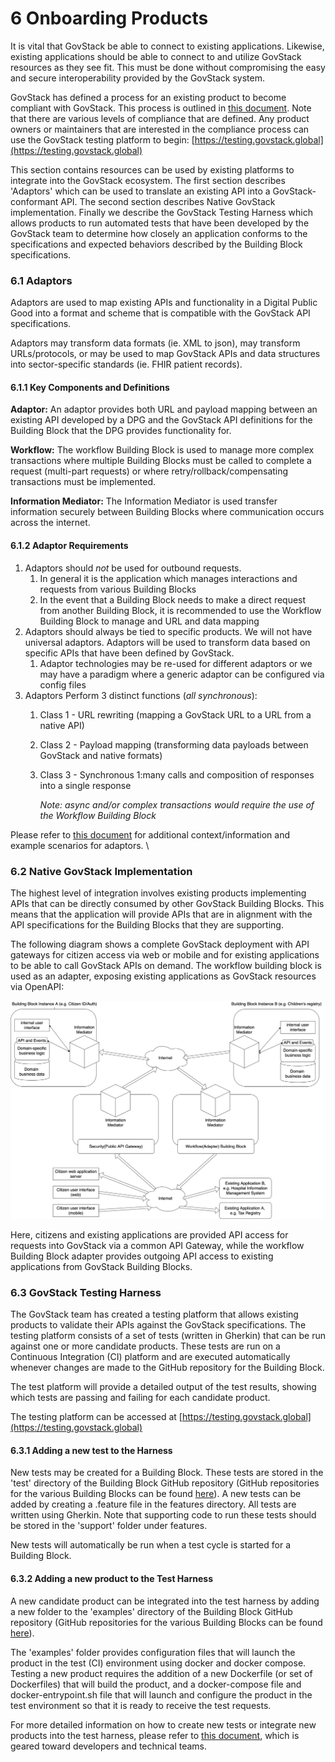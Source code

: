 # 6 Onboarding Products

It is vital that GovStack be able to connect to existing applications. Likewise, existing applications should be able to connect to and utilize GovStack resources as they see fit. This must be done without compromising the easy and secure interoperability provided by the GovStack system.

GovStack has defined a process for an existing product to become compliant with GovStack. This process is outlined in [this document](https://govstack-global.atlassian.net/wiki/spaces/GH/pages/76906515/Compliance+Concept). Note that there are various levels of compliance that are defined. Any product owners or maintainers that are interested in the compliance process can use the GovStack testing platform to begin: [https://testing.govstack.global](https://testing.govstack.global)

This section contains resources can be used by existing platforms to integrate into the GovStack ecosystem. The first section describes 'Adaptors' which can be used to translate an existing API into a GovStack-conformant API. The second section describes Native GovStack implementation. Finally we describe the GovStack Testing Harness which allows products to run automated tests that have been developed by the GovStack team to determine how closely an application conforms to the specifications and expected behaviors described by the Building Block specifications.

### 6.1 Adaptors

Adaptors are used to map existing APIs and functionality in a Digital Public Good into a format and scheme that is compatible with the GovStack API specifications.

Adaptors may transform data formats (ie. XML to json), may transform URLs/protocols, or may be used to map GovStack APIs and data structures into sector-specific standards (ie. FHIR patient records).

#### 6.1.1 Key Components and Definitions <a href="#key-components-and-definitions" id="key-components-and-definitions"></a>

**Adaptor:** An adaptor provides both URL and payload mapping between an existing API developed by a DPG and the GovStack API definitions for the Building Block that the DPG provides functionality for.

**Workflow:** The workflow Building Block is used to manage more complex transactions where multiple Building Blocks must be called to complete a request (multi-part requests) or where retry/rollback/compensating transactions must be implemented.

**Information Mediator:** The Information Mediator is used transfer information securely between Building Blocks where communication occurs across the internet.

#### 6.1.2 Adaptor Requirements <a href="#key-requirements" id="key-requirements"></a>

1. Adaptors should _not_ be used for outbound requests.
   1. In general it is the application which manages interactions and requests from various Building Blocks
   2. In the event that a Building Block needs to make a direct request from another Building Block, it is recommended to use the Workflow Building Block to manage and URL and data mapping
2. Adaptors should always be tied to specific products. We will not have universal adaptors. Adaptors will be used to transform data based on specific APIs that have been defined by GovStack.
   1. Adaptor technologies may be re-used for different adaptors or we may have a paradigm where a generic adaptor can be configured via config files
3. Adaptors Perform 3 distinct functions (_all synchronous_):
   1. Class 1 - URL rewriting (mapping a GovStack URL to a URL from a native API)
   2. Class 2 - Payload mapping (transforming data payloads between GovStack and native formats)
   3.  Class 3 - Synchronous 1:many calls and composition of responses into a single response

       _Note: async and/or complex transactions would require the use of the Workflow Building Block_

Please refer to [this document](https://govstack-global.atlassian.net/wiki/spaces/GH/pages/215318576/Adaptor+Concept) for additional context/information and example scenarios for adaptors. \


### 6.2 Native GovStack Implementation

The highest level of integration involves existing products implementing APIs that can be directly consumed by other GovStack Building Blocks. This means that the application will provide APIs that are in alignment with the API specifications for the Building Blocks that they are supporting.

The following diagram shows a complete GovStack deployment with API gateways for citizen access via web or mobile and for existing applications to be able to call GovStack APIs on demand. The workflow building block is used as an adapter, exposing existing applications as GovStack resources via OpenAPI:

![(open in https://app.diagrams.net/)](<../.gitbook/assets/image6 (2).png>)

Here, citizens and existing applications are provided API access for requests into GovStack via a common API Gateway, while the workflow Building Block adapter provides outgoing API access to existing applications from GovStack Building Blocks.

### 6.3 GovStack Testing Harness

The GovStack team has created a testing platform that allows existing products to validate their APIs against the GovStack specifications. The testing platform consists of a set of tests (written in Gherkin) that can be run against one or more candidate products. These tests are run on a Continuous Integration (CI) platform and are executed automatically whenever changes are made to the GitHub repository for the Building Block.&#x20;

The test platform will provide a detailed output of the test results, showing which tests are passing and failing for each candidate product.&#x20;

The testing platform can be accessed at [https://testing.govstack.global](https://testing.govstack.global)

#### 6.3.1 Adding a new test to the Harness

New tests may be created for a Building Block. These tests are stored in the 'test' directory of the Building Block GitHub repository (GitHub repositories for the various Building Blocks can be found [here](https://github.com/GovStackWorkingGroup)). A new tests can be added by creating a .feature file in the features directory. All tests are written using Gherkin. Note that supporting code to run these tests should be stored in the 'support' folder under features.&#x20;

New tests will automatically be run when a test cycle is started for a Building Block.&#x20;

#### 6.3.2 Adding a new product to the Test Harness

A new candidate product can be integrated into the test harness by adding a new folder to the 'examples' directory of the Building Block GitHub repository (GitHub repositories for the various Building Blocks can be found [here](https://github.com/GovStackWorkingGroup)).&#x20;

The 'examples' folder provides configuration files that will launch the product in the test (CI) environment using docker and docker compose. Testing a new product requires the addition of a new Dockerfile (or set of Dockerfiles) that will build the product, and a docker-compose file and docker-entrypoint.sh file that will launch and configure the product in the test environment so that it is ready to receive the test requests.&#x20;



For more detailed information on how to create new tests or integrate new products into the test harness, please refer to [this document](https://govstack-global.atlassian.net/wiki/spaces/GH/pages/221085697/Steps+to+check+compliance+against+a+GovStack+API+spec), which is geared toward developers and technical teams.&#x20;
